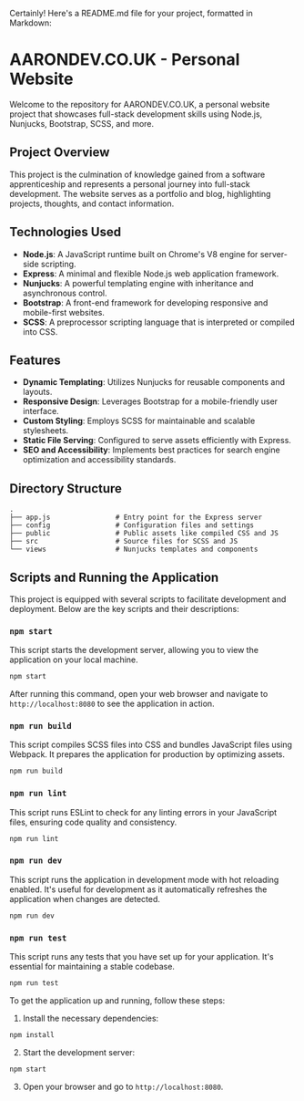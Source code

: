 Certainly! Here's a README.md file for your project, formatted in Markdown:

# AARONDEV.CO.UK - Personal Website

Welcome to the repository for AARONDEV.CO.UK, a personal website project that showcases full-stack development skills using Node.js, Nunjucks, Bootstrap, SCSS, and more.

## Project Overview

This project is the culmination of knowledge gained from a software apprenticeship and represents a personal journey into full-stack development. The website serves as a portfolio and blog, highlighting projects, thoughts, and contact information.

## Technologies Used

- **Node.js**: A JavaScript runtime built on Chrome's V8 engine for server-side scripting.
- **Express**: A minimal and flexible Node.js web application framework.
- **Nunjucks**: A powerful templating engine with inheritance and asynchronous control.
- **Bootstrap**: A front-end framework for developing responsive and mobile-first websites.
- **SCSS**: A preprocessor scripting language that is interpreted or compiled into CSS.

## Features

- **Dynamic Templating**: Utilizes Nunjucks for reusable components and layouts.
- **Responsive Design**: Leverages Bootstrap for a mobile-friendly user interface.
- **Custom Styling**: Employs SCSS for maintainable and scalable stylesheets.
- **Static File Serving**: Configured to serve assets efficiently with Express.
- **SEO and Accessibility**: Implements best practices for search engine optimization and accessibility standards.

## Directory Structure

```
.
├── app.js                # Entry point for the Express server
├── config                # Configuration files and settings
├── public                # Public assets like compiled CSS and JS
├── src                   # Source files for SCSS and JS
└── views                 # Nunjucks templates and components
```

## Scripts and Running the Application

This project is equipped with several scripts to facilitate development and deployment. Below are the key scripts and their descriptions:

### `npm start`

This script starts the development server, allowing you to view the application on your local machine.

```bash
npm start
```

After running this command, open your web browser and navigate to `http://localhost:8080` to see the application in action.

### `npm run build`

This script compiles SCSS files into CSS and bundles JavaScript files using Webpack. It prepares the application for production by optimizing assets.

```bash
npm run build
```

### `npm run lint`

This script runs ESLint to check for any linting errors in your JavaScript files, ensuring code quality and consistency.

```bash
npm run lint
```

### `npm run dev`

This script runs the application in development mode with hot reloading enabled. It's useful for development as it automatically refreshes the application when changes are detected.

```bash
npm run dev
```

### `npm run test`

This script runs any tests that you have set up for your application. It's essential for maintaining a stable codebase.

```bash
npm run test
```

To get the application up and running, follow these steps:

1. Install the necessary dependencies:

```bash
npm install
```

2. Start the development server:

```bash
npm start
```

3. Open your browser and go to `http://localhost:8080`.
